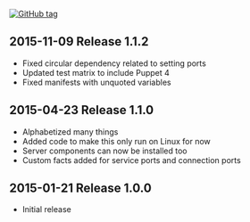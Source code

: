 [![GitHub tag][gh-tag-img]][gh-link]

## 2015-11-09 Release 1.1.2  
- Fixed circular dependency related to setting ports
- Updated test matrix to include Puppet 4
- Fixed manifests with unquoted variables

## 2015-04-23 Release 1.1.0  
- Alphabetized many things
- Added code to make this only run on Linux for now
- Server components can now be installed too
- Custom facts added for service ports and connection ports

## 2015-01-21 Release 1.0.0  
- Initial release

[gh-tag-img]: https://img.shields.io/github/tag/genebean/genebean-networker.svg?label=newest%20tag
[gh-link]: https://github.com/genebean/genebean-networker
